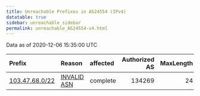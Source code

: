 ```yaml
---
title: Unreachable Prefixes in AS24554 (IPv4)
datatable: true
sidebar: unreachable_sidebar
permalink: unreachable_AS24554-v4.html
---
```


Data as of 2020-12-06 15:35:00 UTC


<div class="datatable-begin"></div>

| Prefix                                                 | Reason                                                                                                | affected   |   Authorized AS |   MaxLength | Anchor                                       |   unreachable /24s |
|:-------------------------------------------------------|:------------------------------------------------------------------------------------------------------|:-----------|----------------:|------------:|:---------------------------------------------|-------------------:|
| [103.47.68.0/22](https://stat.ripe.net/103.47.68.0/22) | [INVALID ASN](https://rpki-validator.ripe.net/announcement-preview?asn=AS24554&prefix=103.47.68.0/22) | complete   |          134269 |          24 | [APNIC](unreachable_APNIC_RPKI_Root-v4.html) |                  4 |

<div class="datatable-end"></div>